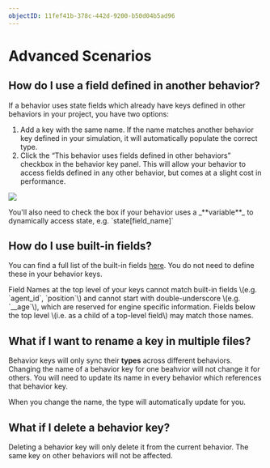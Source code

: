 ```yaml
---
objectID: 11fef41b-378c-442d-9200-b50d04b5ad96
---
```


# Advanced Scenarios

## How do I use a field defined in another behavior?

If a behavior uses state fields which already have keys defined in other behaviors in your project, you have two options:

1. Add a key with the same name. If the name matches another behavior key defined in your simulation, it will automatically populate the correct type.
2. Click the “This behavior uses fields defined in other behaviors” checkbox in the behavior key panel. This will allow your behavior to access fields defined in any other behavior, but comes at a slight cost in performance.

![](https://cdn-us1.hash.ai/site/docs/screenshot-2021-02-11-at-15.20.15.png)

<Hint style="warning">
You'll also need to check the box if your behavior uses a _**variable**_ to dynamically access state, e.g. `state[field_name]`
</Hint>

## How do I use built-in fields?

You can find a full list of the built-in fields [here](/docs/simulation/creating-simulations/anatomy-of-an-agent/state#reserved-fields). You do not need to define these in your behavior keys.

<Hint style="info">
Field Names at the top level of your keys cannot match built-in fields \(e.g. `agent_id`, `position`\) and cannot start with double-underscore \(e.g. `__age`\), which are reserved for engine specific information. Fields below the top level \(i.e. as a child of a top-level field\) may match those names.
</Hint>

## What if I want to rename a key in multiple files?

Behavior keys will only sync their **types** across different behaviors. Changing the name of a behavior key for one beahvior will not change it for others. You will need to update its name in every behavior which references that behavior key.

When you change the name, the type will automatically update for you.

## What if I delete a behavior key?

Deleting a behavior key will only delete it from the current behavior. The same key on other behaviors will not be affected.


